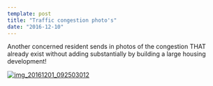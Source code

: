 ```yaml
---
template: post
title: "Traffic congestion photo's"
date: "2016-12-10"
---
```


Another concerned resident sends in photos of the congestion THAT already exist without adding substantially by building a large housing development!

[![img_20161201_092503012](/images/IMG_20161201_092503012.jpg)](/images/IMG_20161201_092503012.jpg)
